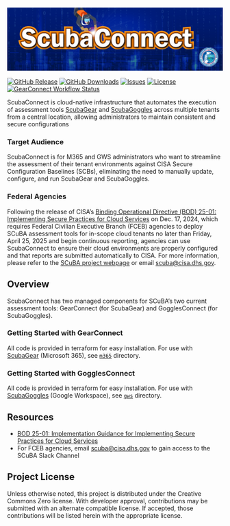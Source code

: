 ![ScubaConnect Logo](graphics/ScubaConnect%20GitHub%20Graphic.jpg)

[![GitHub Release](https://img.shields.io/github/v/release/cisagov/ScubaConnect?label=GitHub&logo=github)](https://github.com/cisagov/ScubaConnect/releases)
[![GitHub Downloads](https://img.shields.io/github/downloads/cisagov/ScubaConnect/total?logo=github)](https://github.com/cisagov/ScubaConnect/releases)
[![Issues](https://img.shields.io/github/issues/cisagov/ScubaConnect)](https://github.com/cisagov/ScubaConnect/issues)
[![License](https://img.shields.io/github/license/cisagov/ScubaConnect)](https://github.com/cisagov/ScubaConnect/blob/main/LICENSE)
[![GearConnect Workflow Status](https://img.shields.io/github/actions/workflow/status/cisagov/ScubaConnect/m365_image_build.yaml?label=GearConnect%20(M365)%20Image&labelColor=008ad7)
](https://github.com/cisagov/ScubaConnect/actions/workflows/m365_image_build.yaml)




ScubaConnect is cloud-native infrastructure that automates the execution of assessment tools [ScubaGear](https://github.com/cisagov/ScubaGear) and [ScubaGoggles](https://github.com/cisagov/ScubaGoggles) across multiple tenants from a central location, allowing administrators to maintain consistent and secure configurations

### Target Audience

ScubaConnect is for M365 and GWS administrators who want to streamline the assessment of their tenant environments against CISA Secure Configuration Baselines (SCBs), eliminating the need to manually update, configure, and run ScubaGear and ScubaGoggles.

### Federal Agencies

Following the release of CISA’s [Binding Operational Directive (BOD) 25-01: Implementing Secure Practices for Cloud Services](https://www.cisa.gov/news-events/directives/bod-25-01-implementation-guidance-implementing-secure-practices-cloud-services) on Dec. 17, 2024, which requires Federal Civilian Executive Branch (FCEB) agencies to deploy SCuBA assessment tools for in-scope cloud tenants no later than Friday, April 25, 2025 and begin continuous reporting, agencies can use ScubaConnect to ensure their cloud environments are properly configured and that reports are submitted automatically to CISA. For more information, please refer to the [SCuBA project webpage](https://www.cisa.gov/resources-tools/services/secure-cloud-business-applications-scuba-project) or email scuba@cisa.dhs.gov.

## Overview

ScubaConnect has two managed components for SCuBA’s two current assessment tools: GearConnect (for ScubaGear) and GogglesConnect (for ScubaGoggles).

### Getting Started with GearConnect

All code is provided in terraform for easy installation. For use with [ScubaGear](https://github.com/cisagov/ScubaGear) (Microsoft 365), see [`m365`](m365) directory.

### Getting Started with GogglesConnect

All code is provided in terraform for easy installation. For use with [ScubaGoggles](https://github.com/cisagov/ScubaGoggles) (Google Workspace), see [`gws`](gws) directory.

## Resources

* [BOD 25-01: Implementation Guidance for Implementing Secure Practices for Cloud Services](https://www.cisa.gov/news-events/directives/bod-25-01-implementation-guidance-implementing-secure-practices-cloud-services)
* For FCEB agencies, email scuba@cisa.dhs.gov to gain access to the SCuBA Slack Channel


## Project License

Unless otherwise noted, this project is distributed under the Creative Commons Zero license. With developer approval, contributions may be submitted with an alternate compatible license. If accepted, those contributions will be listed herein with the appropriate license.

